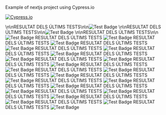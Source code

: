 Example of nextjs project using Cypress.io

<!---Start place for the badge -->
[![Cypress.io](https://img.shields.io/badge/tested%20with-Cypress-04C38E.svg)](https://www.cypress.io/)

<!---End place for the badge -->
\n\nRESULTAT DELS ÚLTIMS TESTS\n\n![Test Badge](https://img.shields.io/badge/tested%20with-Cypress-04C38E.svg)
\n\nRESULTAT DELS ÚLTIMS TESTS\n\n![Test Badge](https://img.shields.io/badge/tested%20with-Cypress-04C38E.svg)
\n\nRESULTAT DELS ÚLTIMS TESTS\n\n![Test Badge](https://img.shields.io/badge/tested%20with-Cypress-04C38E.svg)
RESULTAT DELS ÚLTIMS TESTS ![Test Badge](https://img.shields.io/badge/tested%20with-Cypress-04C38E.svg)
RESULTAT DELS ÚLTIMS TESTS ![Test Badge](https://img.shields.io/badge/tested%20with-Cypress-04C38E.svg)
RESULTAT DELS ÚLTIMS TESTS ![Test Badge](https://img.shields.io/badge/tested%20with-Cypress-04C38E.svg)
RESULTAT DELS ÚLTIMS TESTS ![Test Badge](https://img.shields.io/badge/tested%20with-Cypress-04C38E.svg)
RESULTAT DELS ÚLTIMS TESTS ![Test Badge](https://img.shields.io/badge/tested%20with-Cypress-04C38E.svg)
RESULTAT DELS ÚLTIMS TESTS ![Test Badge](https://img.shields.io/badge/tested%20with-Cypress-04C38E.svg)
RESULTAT DELS ÚLTIMS TESTS ![Test Badge](https://img.shields.io/badge/tested%20with-Cypress-04C38E.svg)
RESULTAT DELS ÚLTIMS TESTS ![Test Badge](https://img.shields.io/badge/tested%20with-Cypress-04C38E.svg)
RESULTAT DELS ÚLTIMS TESTS ![Test Badge](https://img.shields.io/badge/tested%20with-Cypress-04C38E.svg)
RESULTAT DELS ÚLTIMS TESTS ![Test Badge](https://img.shields.io/badge/tested%20with-Cypress-04C38E.svg)
RESULTAT DELS ÚLTIMS TESTS ![Test Badge](https://img.shields.io/badge/tested%20with-Cypress-04C38E.svg)
RESULTAT DELS ÚLTIMS TESTS ![Test Badge](https://img.shields.io/badge/tested%20with-Cypress-04C38E.svg)
RESULTAT DELS ÚLTIMS TESTS ![Test Badge](https://img.shields.io/badge/tested%20with-Cypress-04C38E.svg)
RESULTAT DELS ÚLTIMS TESTS ![Test Badge](https://img.shields.io/badge/tested%20with-Cypress-04C38E.svg)
RESULTAT DELS ÚLTIMS TESTS ![Test Badge](https://img.shields.io/badge/tested%20with-Cypress-04C38E.svg)
RESULTAT DELS ÚLTIMS TESTS ![Test Badge](https://img.shields.io/badge/tested%20with-Cypress-04C38E.svg)
RESULTAT DELS ÚLTIMS TESTS ![Test Badge](https://img.shields.io/badge/tested%20with-Cypress-04C38E.svg)
RESULTAT DELS ÚLTIMS TESTS ![Test Badge](https://img.shields.io/badge/tested%20with-Cypress-04C38E.svg)
RESULTAT DELS ÚLTIMS TESTS ![Test Badge](https://img.shields.io/badge/tested%20with-Cypress-04C38E.svg)
RESULTAT DELS ÚLTIMS TESTS ![Test Badge](https://img.shields.io/badge/tested%20with-Cypress-04C38E.svg)
